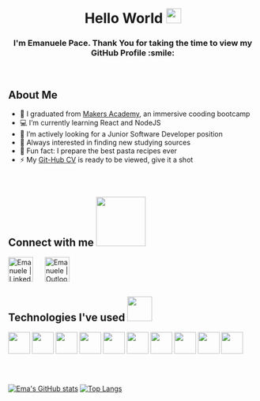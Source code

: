 <h1 align='center'> Hello World <img src = "https://raw.githubusercontent.com/MartinHeinz/MartinHeinz/master/wave.gif" width = 30px> </h1>

<h3 align='center' size='60px' >I'm Emanuele Pace. Thank You for taking the time to view my GitHub Profile :smile: </h3>

<div align='left' size='100px'> 

<br>

<h2 align='left'> About Me </h2>


- :blue_book:  I graduated from [Makers Academy](https://www.makers.tech), an immersive cooding bootcamp
- :computer:  I’m currently learning React and NodeJS
- :office:  I’m actively looking for a Junior Software Developer position
- 🤔  Always interested in finding new studying sources
- :spaghetti: Fun fact: I prepare the best pasta recipes ever
- ⚡ My [Git-Hub CV](https://github.com/Emanuele-20/CV)  is ready to be viewed, give it a shot


<br/>

</div>
<h2 align='left'> Connect with me <img src='https://raw.githubusercontent.com/ShahriarShafin/ShahriarShafin/main/Assets/handshake.gif' width="100px"> </h2>


  
[<img style="padding-right: 20px; padding left: 20px;" align="center" alt="Emanuele | LinkedIn" width="50px" src="https://upload.wikimedia.org/wikipedia/commons/c/c9/Linkedin.svg" target='_blank'/>](https://www.linkedin.com/in/emanuele-pace10/)
[<img style="padding-right: 20px; padding left: 20px;" align="center" alt="Emanuele | Outlook" width="50px" src="https://upload.wikimedia.org/wikipedia/commons/6/62/Outlook.com_icon_%282012-2018%29.svg" />](mailto:emanuele.10@outlook.it)



<h2 align='left'> Technologies I've used <img src = "https://media2.giphy.com/media/QssGEmpkyEOhBCb7e1/giphy.gif?cid=ecf05e47a0n3gi1bfqntqmob8g9aid1oyj2wr3ds3mg700bl&rid=giphy.gif" width = 50px> </h2>

<p align = 'left'>
<img width ='44px' align='center' src ='https://raw.githubusercontent.com/rahulbanerjee26/githubAboutMeGenerator/main/icons/html.svg'>
<img width ='44px' align='center' src ='https://raw.githubusercontent.com/rahulbanerjee26/githubAboutMeGenerator/main/icons/css.svg'>
<img width ='44px' align='center' src ='https://raw.githubusercontent.com/rahulbanerjee26/githubAboutMeGenerator/main/icons/javascript.svg'>
<img width ='44px' align='center' src ='https://raw.githubusercontent.com/rahulbanerjee26/githubAboutMeGenerator/main/icons/nodejs.svg'>
<img width ='44px' align='center' src ='https://raw.githubusercontent.com/rahulbanerjee26/githubAboutMeGenerator/main/icons/reactjs.svg'>
<img width ='44px' align='center' src ='https://raw.githubusercontent.com/rahulbanerjee26/githubAboutMeGenerator/main/icons/ruby.svg'>
<img width ='44px' align='center' src ='https://raw.githubusercontent.com/rahulbanerjee26/githubAboutMeGenerator/main/icons/jasmine.svg'>
<img width ='44px' align='center' src ='https://raw.githubusercontent.com/rahulbanerjee26/githubAboutMeGenerator/main/icons/jest.svg'>
<img width ='44px' align='center' src ='https://raw.githubusercontent.com/rahulbanerjee26/githubAboutMeGenerator/main/icons/git.svg'>
<img width ='44px' align='center' src ='https://raw.githubusercontent.com/rahulbanerjee26/githubAboutMeGenerator/main/icons/github.svg'>

</p>

<br>
<br>


[![Ema's GitHub stats](https://github-readme-stats.vercel.app/api?username=Emanuele-20)](https://github.com/anuraghazra/github-readme-stats)
[![Top Langs](https://github-readme-stats.vercel.app/api/top-langs/?username=Emanuele-20&layout=compact)](https://github.com/anuraghazra/github-readme-stats)
